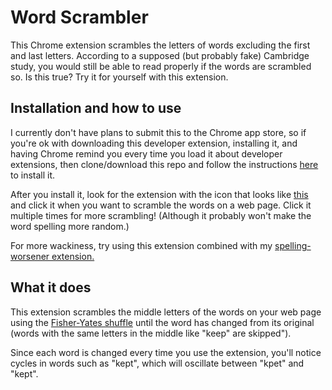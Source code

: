 # Word Scrambler
This Chrome extension scrambles the letters of words excluding the first and last letters. According to a supposed (but probably fake) Cambridge study, you would still be able to read properly if the words are scrambled so. Is this true? Try it for yourself with this extension.

## Installation and how to use

I currently don't have plans to submit this to the Chrome app store, so if you're ok with downloading this developer extension, installing it, and having Chrome remind you every time you load it about developer extensions, then clone/download this repo and follow the instructions [here](http://www.howtogeek.com/233355/how-to-install-extensions-from-outside-the-chrome-web-store-and-firefox-add-ons-gallery/) to install it.

After you install it, look for the extension with the icon that looks like [this](scrabler/fried-egg.png) and click it when you want to scramble the words on a web page. Click it multiple times for more scrambling! (Although it probably won't make the word spelling more random.)

For more wackiness, try using this extension combined with my [spelling-worsener extension.](https://github.com/m1c0l/spelling-worsener)

## What it does

This extension scrambles the middle letters of the words on your web page using the [Fisher-Yates shuffle](https://en.wikipedia.org/wiki/Fisher%E2%80%93Yates_shuffle) until the word has changed from its original (words with the same letters in the middle like "keep" are skipped").

Since each word is changed every time you use the extension, you'll notice cycles in words such as "kept", which will oscillate between "kpet" and "kept".

